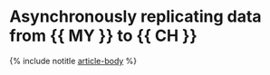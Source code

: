 # Asynchronously replicating data from {{ MY }} to {{ CH }}

{% include notitle [article-body](../../_tutorials/mysql-to-clickhouse.md) %}
